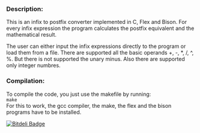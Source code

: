 <html>
<head>
	<meta http-equiv="Content-Type" content="text/html; charset=UTF-8">
</head>
<body>
<h3>Description:</h3>
<p>
This is an infix to postfix converter implemented in C, Flex and Bison. For every infix expression the program calculates the postfix equivalent and the mathematical result.
</p>

<p>
The user can either input the infix expressions directly to the program or load them from a file. There are supported all the basic operands +, -, *, /, ^, %. But there
is not supported the unary minus. Also there are supported only integer numbres.
</p>

<h3>Compilation:</h3>

<p>
To compile the code, you just use the makefile by running: <br>
<code>make</code><br>
For this to work, the gcc compiler, the make, the flex and the bison programs have to be installed. 
</p>

</body>
</html>


[![Bitdeli Badge](https://d2weczhvl823v0.cloudfront.net/magkopian/c-code-calculator/trend.png)](https://bitdeli.com/free "Bitdeli Badge")


